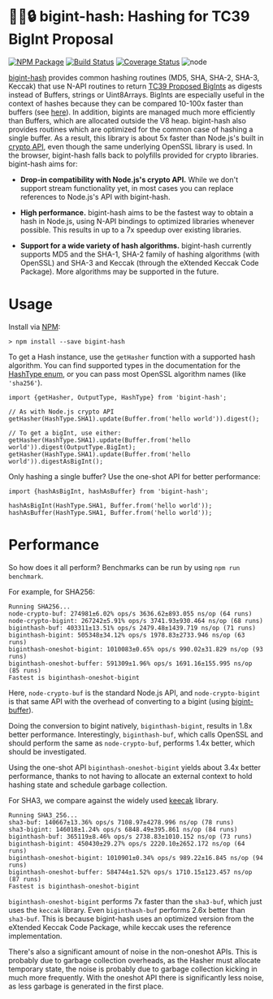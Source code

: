 # 💪🔢🔒 bigint-hash: Hashing for TC39 BigInt Proposal 
[![NPM Package](https://img.shields.io/npm/v/bigint-hash.svg?style=flat-square)](https://www.npmjs.org/package/bigint-hash)
[![Build Status](https://img.shields.io/travis/com/no2chem/bigint-hash.svg?branch=master&style=flat-square)](https://travis-ci.com/no2chem/bigint-hash)
[![Coverage Status](https://img.shields.io/coveralls/no2chem/bigint-hash.svg?style=flat-square)](https://coveralls.io/r/no2chem/bigint-hash)
![node](https://img.shields.io/node/v/bigint-hash.svg?style=flat-square)

[bigint-hash](https://www.npmjs.org/package/bigint-hash) provides common hashing routines (MD5, SHA, SHA-2, SHA-3, Keccak) that use N-API routines to return [TC39 Proposed BigInts](https://github.com/tc39/proposal-bigint) as digests instead of Buffers, strings or
Uint8Arrays. BigInts are especially useful in the context of hashes because they can be compared 10-100x faster than
buffers (see [here](https://github.com/no2chem/bigint-buffer#why-use-bigints)). In addition, bigints are
managed much more efficiently than Buffers, which are allocated outside the V8 heap. bigint-hash also provides routines
which are optimized for the common case of hashing a single buffer. As a result, this library is about
5x faster than Node.js's built in [crypto API](https://nodejs.org/api/crypto.html), even though the same underlying 
OpenSSL library is used. In the browser, bigint-hash falls back to polyfills provided for crypto libraries. 
bigint-hash aims for:

- __Drop-in compatibility with Node.js's crypto API.__  While we don't support stream functionality yet, in most cases you
can replace references to Node.js's API with bigint-hash.

- __High performance.__ bigint-hash aims to be the fastest way to obtain a hash in Node.js, using N-API bindings to
optimized libraries whenever possible. This results in up to a 7x speedup over existing libraries.

- __Support for a wide variety of hash algorithms.__ bigint-hash currently supports MD5 and the SHA-1, SHA-2 family of
hashing algorithms (with OpenSSL) and SHA-3 and Keccak (through the eXtended Keccak Code Package). More algorithms may
be supported in the future.

# Usage

Install via [NPM]((https://www.npmjs.org/package/bigint-hash)):
```
> npm install --save bigint-hash
```

To get a Hash instance, use the `getHasher` function with a supported hash algorithm. You can find supported
types in the documentation for the [HashType enum](https://no2chem.github.io/bigint-hash/hashtype.html), or
you can pass most OpenSSL algorithm names (like `'sha256'`).
```
import {getHasher, OutputType, HashType} from 'bigint-hash';

// As with Node.js crypto API
getHasher(HashType.SHA1).update(Buffer.from('hello world')).digest();

// To get a bigInt, use either:
getHasher(HashType.SHA1).update(Buffer.from('hello world')).digest(OutputType.BigInt);
getHasher(HashType.SHA1).update(Buffer.from('hello world')).digestAsBigInt();
```

Only hashing a single buffer? Use the one-shot API for better performance:
```
import {hashAsBigInt, hashAsBuffer} from 'bigint-hash';

hashAsBigInt(HashType.SHA1, Buffer.from('hello world'));
hashAsBuffer(HashType.SHA1, Buffer.from('hello world'));
```

# Performance

So how does it all perform? Benchmarks can be run by using `npm run benchmark`.

For example, for SHA256:
```
Running SHA256...
node-crypto-buf: 274981±6.02% ops/s 3636.62±893.055 ns/op (64 runs)
node-crypto-bigint: 267242±5.91% ops/s 3741.93±930.464 ns/op (68 runs)
biginthash-buf: 403311±13.51% ops/s 2479.48±1439.719 ns/op (71 runs)
biginthash-bigint: 505348±34.12% ops/s 1978.83±2733.946 ns/op (63 runs)
biginthash-oneshot-bigint: 1010083±0.65% ops/s 990.02±31.829 ns/op (93 runs)
biginthash-oneshot-buffer: 591309±1.96% ops/s 1691.16±155.995 ns/op (85 runs)
Fastest is biginthash-oneshot-bigint
```

Here, `node-crypto-buf` is the standard Node.js API, and `node-crypto-bigint` is that same API
with the overhead of converting to a bigint (using [bigint-buffer](https://github.com/no2chem/bigint-buffer)).

Doing the conversion to bigint natively, `biginthash-bigint`, results in 1.8x better performance. Interestingly,
`biginthash-buf`, which calls OpenSSL and should perform the same as `node-crypto-buf`, performs 1.4x better, which
should be investigated. 

Using the one-shot API `biginthash-oneshot-bigint` yields about 3.4x better performance, thanks to not having to
allocate an external context to hold hashing state and schedule garbage collection.

For SHA3, we compare against the widely used [keecak](https://github.com/cryptocoinjs/keccak) library.
```
Running SHA3_256...
sha3-buf: 140667±13.36% ops/s 7108.97±4278.996 ns/op (78 runs)
sha3-bigint: 146018±1.24% ops/s 6848.49±395.861 ns/op (84 runs)
biginthash-buf: 365119±8.46% ops/s 2738.83±1010.152 ns/op (73 runs)
biginthash-bigint: 450430±29.27% ops/s 2220.10±2652.172 ns/op (64 runs)
biginthash-oneshot-bigint: 1010901±0.34% ops/s 989.22±16.845 ns/op (94 runs)
biginthash-oneshot-buffer: 584744±1.52% ops/s 1710.15±123.457 ns/op (87 runs)
Fastest is biginthash-oneshot-bigint
```

`biginthash-oneshot-bigint` performs 7x faster than the `sha3-buf`, which just uses the `keccak` library. 
Even `biginthash-buf` performs 2.6x better than `sha3-buf`. This is because bigint-hash uses an optimized version
from the eXtended Keccak Code Package, while keccak uses the reference implementation.

There's also a significant amount of noise in the non-oneshot APIs. This is probably due to garbage collection overheads,
as the Hasher must allocate temporary state, the noise is probably due to garbage collection kicking in much more frequently. 
With the oneshot API there is significantly less noise, as less garbage is generated in the first place.